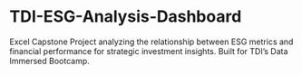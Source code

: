 # TDI-ESG-Analysis-Dashboard
Excel Capstone Project analyzing the relationship between ESG metrics and financial performance for strategic investment insights. Built for TDI’s Data Immersed Bootcamp.
